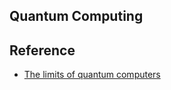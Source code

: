 ## Quantum Computing

## Reference
* [The limits of quantum computers](https://www.cs.virginia.edu/~robins/The_Limits_of_Quantum_Computers.pdf)
